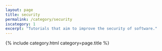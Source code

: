 ```yaml
---
layout: page
title: security
permalink: /category/security
iscategory: 1
excerpt: "Tutorials that aim to improve the security of software."
---
```


{% include category.html category=page.title %}
